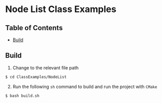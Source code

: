 # Node List Class Examples

## Table of Contents
- [Build](#build)

## Build
1. Change to the relevant file path
``` bash
$ cd ClassExamples/NodeList
```

2. Run the following `sh` command to build and run the project with `CMake`
``` sh
$ bash build.sh
```